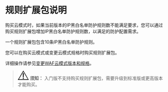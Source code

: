 # 规则扩展包说明<a name="waf_01_0322"></a>

购买云模式时，如果当前版本的IP黑白名单防护规则数不能满足要求，您可以通过购买规则扩展包增加IP黑白名单防护规则数，以满足的防护配置需求。

一个规则扩展包包含10条IP黑白名单防护规则。

您可以在购买云模式或变更云模式规格时购买规则扩展包。

详细操作请参见[变更WAF云模式版本和规格](变更WAF云模式版本和规格.md)。

>![](public_sys-resources/icon-notice.gif) **须知：** 
>入门版不支持购买规则扩展包，需要升级到标准版或更高版本才能购买。

